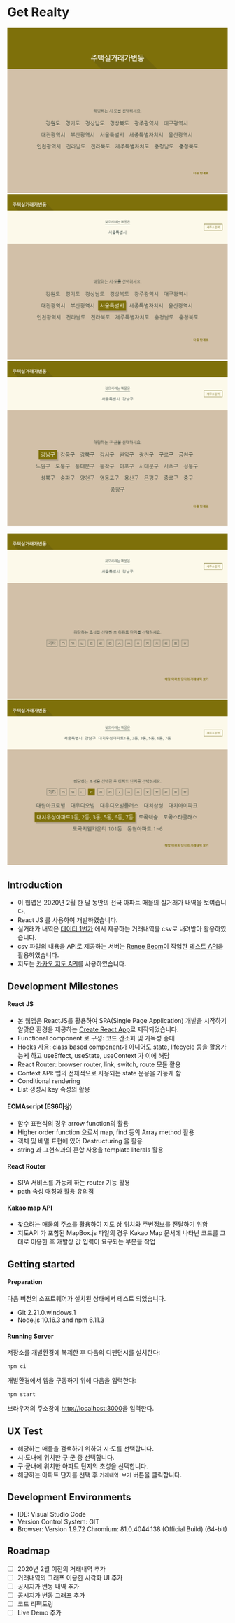 # Get Realty

![시도 정보 노출되는 첫 화면](docs/images/step01.png)
![시도 정보 중 선택](docs/images/step02.png)
![구군 정보 노출 및 선택](docs/images/step03.png)

<!-- ![구군 내 포함된 아파트단지의 초성 정보 노출](docs/images/step04.png) -->

![선택한 초성으로 시작하는 아파트 단지 중 선택](docs/images/step04.png)
![거래내역 보기 버튼 클릭 후 지도와 함께 노출된 거래내역 테이블](docs/images/step05.png)

## Introduction

- 이 웹앱은 2020년 2월 한 달 동안의 전국 아파트 매물의 실거래가 내역을 보여줍니다.
- React JS 를 사용하여 개발하였습니다.
- 실거래가 내역은 [데이터 1번가](https://www.data.go.kr/tcs/dos/selectDataOneStListView.do) 에서 제공하는 거래내역을 csv로 내려받아 활용하였습니다.
- csv 파일의 내용을 API로 제공하는 서버는 [Renee Beom](https://github.com/sean-poem)이 작업한 [테스트 API](https://github.com/sean-poem/realestateprj1)을 활용하였습니다.
- 지도는 [카카오 지도 API](https://apis.map.kakao.com/web/)를 사용하였습니다.

## Development Milestones

#### React JS

- 본 웹앱은 ReactJS를 활용하여 SPA(Single Page Application) 개발을 시작하기 알맞은 환경을 제공하는 [Create React App](https://github.com/facebook/create-react-app)로 제작되었습니다.
- Functional component 로 구성: 코드 간소화 및 가독성 증대
- Hooks 사용: class based component가 아니어도 state, lifecycle 등을 활용가능케 하고 useEffect, useState, useContext 가 이에 해당
- React Router: browser router, link, switch, route 모듈 활용
- Context API: 앱의 전체적으로 사용되는 state 운용을 가능케 함
- Conditional rendering
- List 생성시 key 속성의 활용

#### ECMAscript (ES6이상)

- 함수 표현식의 경우 arrow function의 활용
- Higher order function 으로서 map, find 등의 Array method 활용
- 객체 및 배열 표현에 있어 Destructuring 을 활용
- string 과 표현식과의 혼합 사용을 template literals 활용

#### React Router

- SPA 서비스를 가능케 하는 router 기능 활용
- path 속성 매칭과 활용 유의점

#### Kakao map API

- 찾으려는 매물의 주소를 활용하여 지도 상 위치와 주변정보를 전달하기 위함
- 지도API 가 포함된 MapBox.js 파일의 경우 Kakao Map 문서에 나타난 코드를 그대로 이용한 후 개발상 값 입력이 요구되는 부분을 작업

## Getting started

#### Preparation

다음 버전의 소프트웨어가 설치된 상태에서 테스트 되었습니다.

- Git 2.21.0.windows.1
- Node.js 10.16.3 and npm 6.11.3

#### Running Server

저장소를 개발환경에 복제한 후 다음의 디펜던시를 설치한다:

```
npm ci
```

개발환경에서 앱을 구동하기 위해 다음을 입력한다:

```
npm start
```

브라우저의 주소창에 [http://localhost:3000](http://localhost:3000)을 입력한다.

## UX Test

- 해당하는 매물을 검색하기 위하여 시·도를 선택합니다.
- 시·도내에 위치한 구·군 중 선택합니다.
- 구·군내에 위치한 아파트 단지의 초성을 선택합니다.
- 해당하는 아파트 단지를 선택 후 `거래내역 보기` 버튼을 클릭합니다.

## Development Environments

- IDE: Visual Studio Code
- Version Control System: GIT
- Browser: Version 1.9.72 Chromium: 81.0.4044.138 (Official Build) (64-bit)

## Roadmap

- [ ] 2020년 2월 이전의 거래내역 추가
- [ ] 거래내역의 그래프 이용한 시각화 UI 추가
- [ ] 공시지가 변동 내역 추가
- [ ] 공시지가 변동 그래프 추가
- [ ] 코드 리팩토링
- [ ] Live Demo 추가
